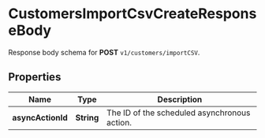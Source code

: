 

# CustomersImportCsvCreateResponseBody

Response body schema for **POST** `v1/customers/importCSV`.

## Properties

| Name | Type | Description |
|------------ | ------------- | ------------- |
|**asyncActionId** | **String** | The ID of the scheduled asynchronous action. |



